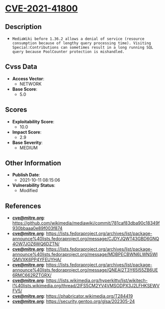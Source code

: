 
# [CVE-2021-41800](https://cve.mitre.org/cgi-bin/cvename.cgi?name=CVE-2021-41800)

## Description

- `MediaWiki before 1.36.2 allows a denial of service (resource consumption because of lengthy query processing time). Visiting Special:Contributions can sometimes result in a long running SQL query because PoolCounter protection is mishandled.`

## Cvss Data

- **Access Vector**:
  - NETWORK
- **Base Score**:
  - 5.0

## Scores

- **Exploitability Score**:
  - 10.0
- **Impact Score**:
  - 2.9
- **Base Severity**:
  - MEDIUM

## Other Information

- **Publish Date**:
  - 2021-10-11 08:15:06
- **Vulnerability Status**:
  - Modified

## References

- **cve@mitre.org**: https://github.com/wikimedia/mediawiki/commit/781caf83dba90c18349f930bbaaa0e89f003f874
- **cve@mitre.org**: https://lists.fedoraproject.org/archives/list/package-announce%40lists.fedoraproject.org/message/CJDYJQWT43GBD6GNQ4OW7JOZ6WQ6DZTN/
- **cve@mitre.org**: https://lists.fedoraproject.org/archives/list/package-announce%40lists.fedoraproject.org/message/MDBPECBWN6LWNSWIQMVXK6PP4YFEUYHA/
- **cve@mitre.org**: https://lists.fedoraproject.org/archives/list/package-announce%40lists.fedoraproject.org/message/QNEAI2T3Y65I55ZB6UE6RMC662RZTGRX/
- **cve@mitre.org**: https://lists.wikimedia.org/hyperkitty/list/wikitech-l%40lists.wikimedia.org/thread/2IFS5CM2YV4VMSODPX3J2LFHKSEWVFV5/
- **cve@mitre.org**: https://phabricator.wikimedia.org/T284419
- **cve@mitre.org**: https://security.gentoo.org/glsa/202305-24
